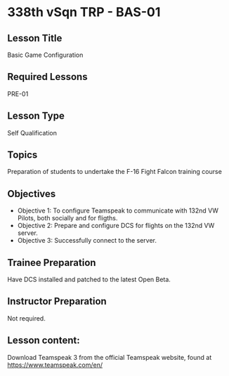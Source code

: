# 338th vSqn TRP - BAS-01
## Lesson Title
Basic Game Configuration

## Required Lessons
PRE-01

## Lesson Type
Self Qualification

## Topics
Preparation of students to undertake the F-16 Fight Falcon training course

## Objectives
* Objective 1: To configure Teamspeak to communicate with 132nd VW Pilots, both socially and for fligths.
* Objective 2: Prepare and configure DCS for flights on the 132nd VW server.
* Objective 3: Successfully connect to the server.

## Trainee Preparation
Have DCS installed and patched to the latest Open Beta.

## Instructor Preparation
Not required.

## Lesson content:
Download Teamspeak 3 from the official Teamspeak website, found at https://www.teamspeak.com/en/
